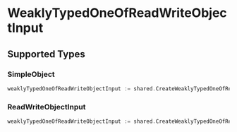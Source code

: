 # WeaklyTypedOneOfReadWriteObjectInput


## Supported Types

### SimpleObject

```go
weaklyTypedOneOfReadWriteObjectInput := shared.CreateWeaklyTypedOneOfReadWriteObjectInputSimpleObject(shared.SimpleObject{/* values here */})
```

### ReadWriteObjectInput

```go
weaklyTypedOneOfReadWriteObjectInput := shared.CreateWeaklyTypedOneOfReadWriteObjectInputReadWriteObjectInput(shared.ReadWriteObjectInput{/* values here */})
```

